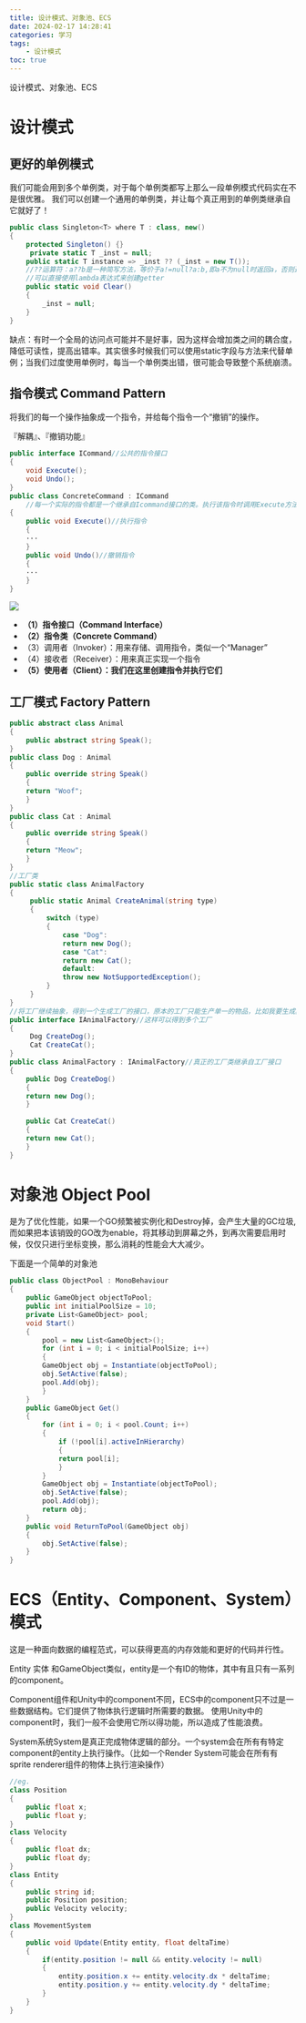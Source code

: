 ```yaml
---
title: 设计模式、对象池、ECS
date: 2024-02-17 14:28:41
categories: 学习
tags:
    - 设计模式
toc: true
---
```


设计模式、对象池、ECS

<!-- more -->

# 设计模式

## 更好的单例模式

我们可能会用到多个单例类，对于每个单例类都写上那么一段单例模式代码实在不是很优雅。 我们可以创建一个通用的单例类，并让每个真正用到的单例类继承自它就好了！

```c#
public class Singleton<T> where T : class, new()
{
 	protected Singleton() {}
	 private static T _inst = null;
 	public static T instance => _inst ?? (_inst = new T());
    //??运算符：a??b是一种简写方法，等价于a!=null?a:b,即a不为null时返回a，否则返回b
    //可以直接使用lambda表达式来创建getter
 	public static void Clear()
	{
	 	_inst = null;
 	}
}
```

缺点：有时一个全局的访问点可能并不是好事，因为这样会增加类之间的耦合度，降低可读性，提高出错率。其实很多时候我们可以使用static字段与方法来代替单例；当我们过度使用单例时，每当一个单例类出错，很可能会导致整个系统崩溃。

## 指令模式 Command Pattern

将我们的每一个操作抽象成一个指令，并给每个指令一个“撤销”的操作。

『解耦』、『撤销功能』

```c#
public interface ICommand//公共的指令接口
{
	void Execute();
	void Undo();
}
public class ConcreteCommand : ICommand
    //每一个实际的指令都是一个继承自Icommand接口的类。执行该指令时调用Execute方法，撤销时调用Undo方法。
{
	public void Execute()//执行指令
    {
	···
	}
	public void Undo()//撤销指令
    {
	···
 	}
}
```

![](./设计模式、对象池、ECS_指令模式.jpg)

- **（1）指令接口（Command Interface）** 
- **（2）指令类（Concrete Command）** 
- （3）调用者（Invoker）：用来存储、调用指令，类似一个“Manager” 
- （4）接收者（Receiver）：用来真正实现一个指令 
- **（5）使用者（Client）：我们在这里创建指令并执行它们**

## 工厂模式 Factory Pattern

```c#
public abstract class Animal
{
	public abstract string Speak();
}
public class Dog : Animal
{
    public override string Speak()
    {
    return "Woof";
	}
}
public class Cat : Animal
{
    public override string Speak()
    {
    return "Meow";
    }
}
//工厂类
public static class AnimalFactory
{
     public static Animal CreateAnimal(string type)
     {
         switch (type)
         {
             case "Dog":
             return new Dog();
             case "Cat":
             return new Cat();
             default:
             throw new NotSupportedException();
         }
     }
}
//将工厂继续抽象，得到一个生成工厂的接口，原本的工厂只能生产单一的物品，比如我要生成黑猫和白猫的话就很麻烦
public interface IAnimalFactory//这样可以得到多个工厂
{
     Dog CreateDog();
     Cat CreateCat();
}
public class AnimalFactory : IAnimalFactory//真正的工厂类继承自工厂接口
{
    public Dog CreateDog()
    {
    return new Dog();
	}
 
	public Cat CreateCat()
    {
	return new Cat();
	}
}
```

# 对象池 Object Pool

是为了优化性能，如果一个GO频繁被实例化和Destroy掉，会产生大量的GC垃圾,而如果把本该销毁的GO改为enable，将其移动到屏幕之外，到再次需要启用时候，仅仅只进行坐标变换，那么消耗的性能会大大减少。

下面是一个简单的对象池

```c#
public class ObjectPool : MonoBehaviour
{
    public GameObject objectToPool; 
    public int initialPoolSize = 10; 
    private List<GameObject> pool;
    void Start()
    {
        pool = new List<GameObject>();
        for (int i = 0; i < initialPoolSize; i++)
        {
        GameObject obj = Instantiate(objectToPool);
        obj.SetActive(false);
        pool.Add(obj);
        }
    }
    public GameObject Get()
    {
        for (int i = 0; i < pool.Count; i++)
        {
            if (!pool[i].activeInHierarchy)
            {
            return pool[i];
            }
        }
        GameObject obj = Instantiate(objectToPool);
        obj.SetActive(false);
        pool.Add(obj);
        return obj;
    }
    public void ReturnToPool(GameObject obj)
    {
   		obj.SetActive(false);
    }
}
```

# ECS（Entity、Component、System）模式

这是一种面向数据的编程范式，可以获得更高的内存效能和更好的代码并行性。

Entity 实体 和GameObject类似，entity是一个有ID的物体，其中有且只有一系列的component。 

Component组件和Unity中的component不同，ECS中的component只不过是一些数据结构。它们提供了物体执行逻辑时所需要的数据。 使用Unity中的component时，我们一般不会使用它所以得功能，所以造成了性能浪费。

System系统System是真正完成物体逻辑的部分。一个system会在所有有特定component的entity上执行操作。（比如一个Render System可能会在所有有sprite renderer组件的物体上执行渲染操作）

```c#
//eg.
class Position 
{
    public float x;
    public float y;
}
class Velocity 
{
    public float dx;
    public float dy;
}
class Entity 
{
    public string id;
    public Position position;
    public Velocity velocity;
}
class MovementSystem 
{
    public void Update(Entity entity, float deltaTime) 
    {
        if(entity.position != null && entity.velocity != null)
        {
            entity.position.x += entity.velocity.dx * deltaTime;
            entity.position.y += entity.velocity.dy * deltaTime;
        }
    }
}
```

